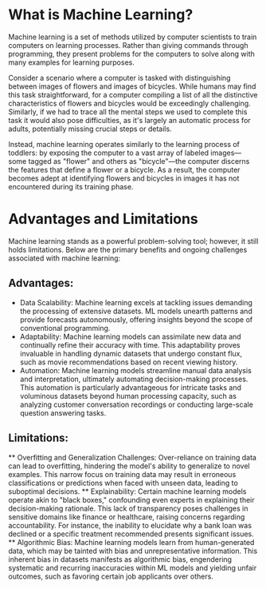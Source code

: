 # What is Machine Learning?

Machine learning is a set of methods utilized by computer scientists to train computers on learning processes. Rather than giving commands through programming, they present problems for the computers to solve along with many examples for learning purposes.

Consider a scenario where a computer is tasked with distinguishing between images of flowers and images of bicycles. While humans may find this task straightforward, for a computer compiling a list of all the distinctive characteristics of flowers and bicycles would be exceedingly challenging. Similarly, if we had to trace all the mental steps we used to complete this task it would also pose difficulties, as it's largely an automatic process for adults, potentially missing crucial steps or details.

Instead, machine learning operates similarly to the learning process of toddlers: by exposing the computer to a vast array of labeled images—some tagged as "flower" and others as "bicycle"—the computer discerns the features that define a flower or a bicycle. As a result, the computer becomes adept at identifying flowers and bicycles in images it has not encountered during its training phase.

# Advantages and Limitations

Machine learning stands as a powerful problem-solving tool; however, it still holds limitations. Below are the primary benefits and ongoing challenges associated with machine learning:

## Advantages:

* Data Scalability: Machine learning excels at tackling issues demanding the processing of extensive datasets. ML models unearth patterns and provide forecasts autonomously, offering insights beyond the scope of conventional programming.
* Adaptability: Machine learning models can assimilate new data and continually refine their accuracy with time. This adaptability proves invaluable in handling dynamic datasets that undergo constant flux, such as movie recommendations based on recent viewing history.
* Automation: Machine learning models streamline manual data analysis and interpretation, ultimately automating decision-making processes. This automation is particularly advantageous for intricate tasks and voluminous datasets beyond human processing capacity, such as analyzing customer conversation recordings or conducting large-scale question answering tasks.

## Limitations:

** Overfitting and Generalization Challenges: Over-reliance on training data can lead to overfitting, hindering the model's ability to generalize to novel examples. This narrow focus on training data may result in erroneous classifications or predictions when faced with unseen data, leading to suboptimal decisions.
** Explainability: Certain machine learning models operate akin to "black boxes," confounding even experts in explaining their decision-making rationale. This lack of transparency poses challenges in sensitive domains like finance or healthcare, raising concerns regarding accountability. For instance, the inability to elucidate why a bank loan was declined or a specific treatment recommended presents significant issues.
** Algorithmic Bias: Machine learning models learn from human-generated data, which may be tainted with bias and unrepresentative information. This inherent bias in datasets manifests as algorithmic bias, engendering systematic and recurring inaccuracies within ML models and yielding unfair outcomes, such as favoring certain job applicants over others.





